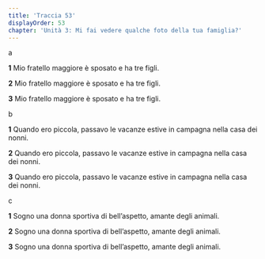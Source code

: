 ```yaml
---
title: 'Traccia 53'
displayOrder: 53
chapter: 'Unità 3: Mi fai vedere qualche foto della tua famiglia?'
---
```


a

**1** Mio fratello maggiore è sposato e ha tre figli.

**2** Mio fratello maggiore è sposato e ha tre figli.

**3** Mio fratello maggiore è sposato e ha tre figli.

b

**1** Quando ero piccola, passavo le vacanze estive in campagna nella casa dei nonni.

**2** Quando ero piccola, passavo le vacanze estive in campagna nella casa dei nonni.

**3** Quando ero piccola, passavo le vacanze estive in campagna nella casa dei nonni.

c

**1** Sogno una donna sportiva di bell’aspetto, amante degli animali.

**2** Sogno una donna sportiva di bell’aspetto, amante degli animali.

**3** Sogno una donna sportiva di bell’aspetto, amante degli animali.
